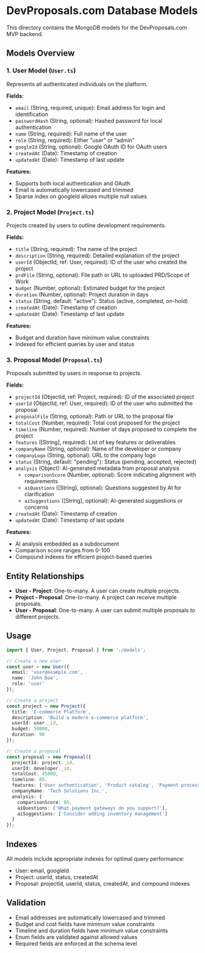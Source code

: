 # DevProposals.com Database Models

This directory contains the MongoDB models for the DevProposals.com MVP backend.

## Models Overview

### 1. User Model (`User.ts`)
Represents all authenticated individuals on the platform.

**Fields:**
- `email` (String, required, unique): Email address for login and identification
- `passwordHash` (String, optional): Hashed password for local authentication
- `name` (String, required): Full name of the user
- `role` (String, required): Either "user" or "admin"
- `googleId` (String, optional): Google OAuth ID for OAuth users
- `createdAt` (Date): Timestamp of creation
- `updatedAt` (Date): Timestamp of last update

**Features:**
- Supports both local authentication and OAuth
- Email is automatically lowercased and trimmed
- Sparse index on googleId allows multiple null values

### 2. Project Model (`Project.ts`)
Projects created by users to outline development requirements.

**Fields:**
- `title` (String, required): The name of the project
- `description` (String, required): Detailed explanation of the project
- `userId` (ObjectId, ref: User, required): ID of the user who created the project
- `prdFile` (String, optional): File path or URL to uploaded PRD/Scope of Work
- `budget` (Number, optional): Estimated budget for the project
- `duration` (Number, optional): Project duration in days
- `status` (String, default: "active"): Status (active, completed, on-hold)
- `createdAt` (Date): Timestamp of creation
- `updatedAt` (Date): Timestamp of last update

**Features:**
- Budget and duration have minimum value constraints
- Indexed for efficient queries by user and status

### 3. Proposal Model (`Proposal.ts`)
Proposals submitted by users in response to projects.

**Fields:**
- `projectId` (ObjectId, ref: Project, required): ID of the associated project
- `userId` (ObjectId, ref: User, required): ID of the user who submitted the proposal
- `proposalFile` (String, optional): Path or URL to the proposal file
- `totalCost` (Number, required): Total cost proposed for the project
- `timeline` (Number, required): Number of days proposed to complete the project
- `features` ([String], required): List of key features or deliverables
- `companyName` (String, optional): Name of the developer or company
- `companyLogo` (String, optional): URL to the company logo
- `status` (String, default: "pending"): Status (pending, accepted, rejected)
- `analysis` (Object): AI-generated metadata from proposal analysis
  - `comparisonScore` (Number, optional): Score indicating alignment with requirements
  - `aiQuestions` ([String], optional): Questions suggested by AI for clarification
  - `aiSuggestions` ([String], optional): AI-generated suggestions or concerns
- `createdAt` (Date): Timestamp of creation
- `updatedAt` (Date): Timestamp of last update

**Features:**
- AI analysis embedded as a subdocument
- Comparison score ranges from 0-100
- Compound indexes for efficient project-based queries

## Entity Relationships

- **User - Project**: One-to-many. A user can create multiple projects.
- **Project - Proposal**: One-to-many. A project can receive multiple proposals.
- **User - Proposal**: One-to-many. A user can submit multiple proposals to different projects.

## Usage

```typescript
import { User, Project, Proposal } from './models';

// Create a new user
const user = new User({
  email: 'user@example.com',
  name: 'John Doe',
  role: 'user'
});

// Create a project
const project = new Project({
  title: 'E-commerce Platform',
  description: 'Build a modern e-commerce platform',
  userId: user._id,
  budget: 50000,
  duration: 90
});

// Create a proposal
const proposal = new Proposal({
  projectId: project._id,
  userId: developer._id,
  totalCost: 45000,
  timeline: 85,
  features: ['User authentication', 'Product catalog', 'Payment processing'],
  companyName: 'Tech Solutions Inc.',
  analysis: {
    comparisonScore: 85,
    aiQuestions: ['What payment gateways do you support?'],
    aiSuggestions: ['Consider adding inventory management']
  }
});
```

## Indexes

All models include appropriate indexes for optimal query performance:
- User: email, googleId
- Project: userId, status, createdAt
- Proposal: projectId, userId, status, createdAt, and compound indexes

## Validation

- Email addresses are automatically lowercased and trimmed
- Budget and cost fields have minimum value constraints
- Timeline and duration fields have minimum value constraints
- Enum fields are validated against allowed values
- Required fields are enforced at the schema level 